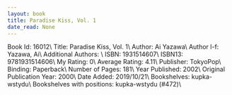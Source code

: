 ```yaml
---
layout: book
title: Paradise Kiss, Vol. 1
date_read: None
---
```


Book Id: 16012\ 
Title: Paradise Kiss, Vol. 1\ 
Author: Ai Yazawa\ 
Author l-f: Yazawa, Ai\ 
Additional Authors: \ 
ISBN: 1931514607\ 
ISBN13: 9781931514606\ 
My Rating: 0\ 
Average Rating: 4.11\ 
Publisher: TokyoPop\ 
Binding: Paperback\ 
Number of Pages: 181\ 
Year Published: 2002\ 
Original Publication Year: 2000\ 
Date Added: 2019/10/21\ 
Bookshelves: kupka-wstydu\ 
Bookshelves with positions: kupka-wstydu (#472)\ 

